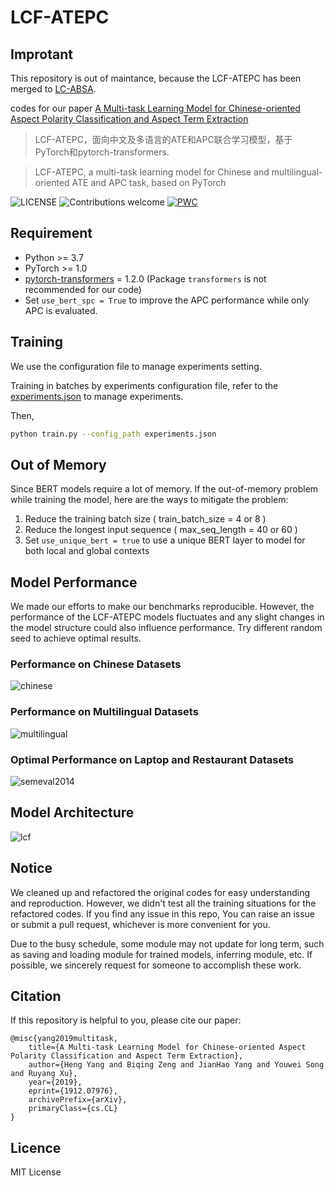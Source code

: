 # LCF-ATEPC

## Improtant 

This repository is out of maintance, because the LCF-ATEPC has been merged to [LC-ABSA](https://github.com/yangheng95/LC-ABSA). 

codes for our paper [A Multi-task Learning Model for Chinese-oriented Aspect Polarity Classification and Aspect Term Extraction](https://arxiv.org/abs/1912.07976)

> LCF-ATEPC，面向中文及多语言的ATE和APC联合学习模型，基于PyTorch和pytorch-transformers.

> LCF-ATEPC,  a multi-task learning model for Chinese and multilingual-oriented ATE and APC task, based on PyTorch

![LICENSE](https://img.shields.io/packagist/l/doctrine/orm.svg)
![Contributions welcome](https://img.shields.io/badge/contributions-welcome-brightgreen.svg)
[![PWC](https://img.shields.io/endpoint.svg?url=https://paperswithcode.com/badge/a-multi-task-learning-model-for-chinese/aspect-based-sentiment-analysis-on-semeval)](https://paperswithcode.com/sota/aspect-based-sentiment-analysis-on-semeval?p=a-multi-task-learning-model-for-chinese)

## Requirement

* Python >= 3.7
* PyTorch >= 1.0
* [pytorch-transformers](https://github.com/huggingface/pytorch-transformers) = 1.2.0 (Package ``transformers`` is not recommended for our code)
* Set `use_bert_spc = True` to improve the APC performance while only APC is evaluated.

## Training
We use the configuration file to manage experiments setting.

Training in batches by experiments configuration file, refer to the [experiments.json](experiments.json) to manage experiments.

Then, 
```sh
python train.py --config_path experiments.json
```

## Out of Memory

Since BERT models require a lot of memory. If the out-of-memory problem while training the model, here are the ways to mitigate the problem:
1. Reduce the training batch size ( train_batch_size = 4 or 8 )
2. Reduce the longest input sequence ( max_seq_length = 40 or 60 )
3. Set `use_unique_bert = true` to use a unique BERT layer to model for both local and global contexts

## Model Performance

We made our efforts to make our benchmarks reproducible. However, the performance of the LCF-ATEPC models fluctuates and any slight changes in the model structure could also influence performance. Try different random seed to achieve optimal results.

### Performance on Chinese Datasets

![chinese](assets/Chinese-results.png)

### Performance on Multilingual Datasets

![multilingual](assets/multilingual-results.png)

### Optimal Performance on Laptop and Restaurant Datasets

![semeval2014](assets/SemEval-2014-results.png)

## Model Architecture
![lcf](assets/lcf-atepc.png)

## Notice

We cleaned up and refactored the original codes for easy understanding and reproduction.
However, we didn't test all the training situations for the refactored codes. If you find any issue in this repo,
You can raise an issue or submit a pull request, whichever is more convenient for you.

Due to the busy schedule, some module may not update for long term, such as saving and loading module for trained models, inferring module, etc. If possible, we sincerely request for someone to accomplish these work.

## Citation

If this repository is helpful to you, please cite our paper:

    @misc{yang2019multitask,
        title={A Multi-task Learning Model for Chinese-oriented Aspect Polarity Classification and Aspect Term Extraction},
        author={Heng Yang and Biqing Zeng and JianHao Yang and Youwei Song and Ruyang Xu},
        year={2019},
        eprint={1912.07976},
        archivePrefix={arXiv},
        primaryClass={cs.CL}
    }

## Licence

MIT License

